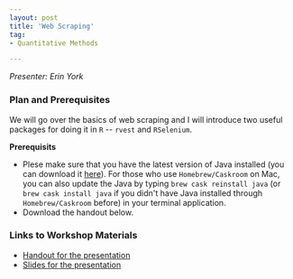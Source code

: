 ```yaml
---
layout: post
title: 'Web Scraping'
tag:
- Quantitative Methods

---
```


*Presenter: Erin York*

### Plan and Prerequisites

We will go over the basics of web scraping and I will introduce two useful packages for doing it in `R` -- `rvest` and `RSelenium`.

**Prerequisits**

- Plese make sure that you have the latest version of Java installed (you can download it [here](https://www.java.com/en/download/manual.jsp)). For those who use `Homebrew/Caskroom` on Mac, you can also update the Java by typing `brew cask reinstall java` (or `brew cask install java` if you didn't have Java installed through `Homebrew/Caskroom` before) in your terminal application.
- Download the handout below.

### Links to Workshop Materials

- [Handout for the presentation](https://dl.dropboxusercontent.com/s/cv57grohm9k4ig8/webscraping_handout.pdf?dl=0)
- [Slides for the presentation](https://dl.dropboxusercontent.com/s/i5isnpla3eac8kj/webscraping_slides.pdf?dl=0)